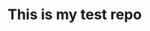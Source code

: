 <!DOCTYPE html>

<html>
  <title>Test</title>
  <head>
  </head>
  <body>
    <h1>This is my test repo </h1>
  </body>
</html>
